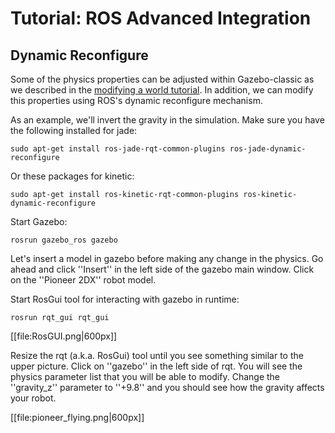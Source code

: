 # Tutorial: ROS Advanced Integration

## Dynamic Reconfigure

Some of the physics properties can be adjusted within Gazebo-classic as we described in the [modifying a world tutorial](/tutorials?tut=modifying_world&cat=build_world). In addition, we can modify this properties using ROS's dynamic reconfigure mechanism.

As an example, we'll invert the gravity in the simulation. Make sure you have the following installed for jade:

~~~
sudo apt-get install ros-jade-rqt-common-plugins ros-jade-dynamic-reconfigure
~~~

Or these packages for kinetic:

~~~
sudo apt-get install ros-kinetic-rqt-common-plugins ros-kinetic-dynamic-reconfigure
~~~

Start Gazebo:

~~~
rosrun gazebo_ros gazebo
~~~

Let's insert a model in gazebo before making any change in the physics. Go ahead and click ''Insert'' in the left side of the gazebo main window. Click on the ''Pioneer 2DX'' robot model.

Start RosGui tool for interacting with gazebo in runtime:

~~~
rosrun rqt_gui rqt_gui
~~~


[[file:RosGUI.png|600px]]

Resize the rqt (a.k.a. RosGui) tool until you see something similar to the upper picture. Click on ''gazebo'' in the left side of rqt. You will see the physics parameter list that you will be able to modify. Change the ''gravity_z'' parameter to ''+9.8'' and you should see how the gravity affects your robot.

[[file:pioneer_flying.png|600px]]


